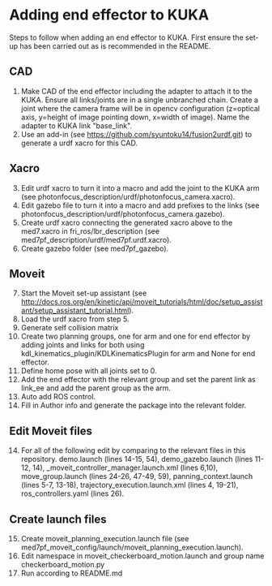# Adding end effector to KUKA 
Steps to follow when adding an end effector to KUKA. First ensure the set-up has been carried out as is recommended in the README. 
## CAD 
1. Make CAD of the end effector including the adapter to attach it to the KUKA. Ensure all links/joints are in a single unbranched chain. Create a joint where the camera frame will be in opencv configuration (z=optical axis, y=height of image pointing down, x=width of image). Name the adapter to KUKA link "base_link". 
2. Use an add-in (see https://github.com/syuntoku14/fusion2urdf.git) to generate a urdf xacro for this CAD. 

## Xacro
3. Edit urdf xacro to turn it into a macro and add the joint to the KUKA arm (see photonfocus_description/urdf/photonfocus_camera.xacro). 
4. Edit gazebo file to turn it into a macro and add prefixes to the links (see photonfocus_description/urdf/photonfocus_camera.gazebo). 
5. Create urdf xacro connecting the generated xacro above to the med7.xacro in fri_ros/lbr_description (see med7pf_description/urdf/med7pf.urdf.xacro).
6. Create gazebo folder (see med7pf_gazebo). 

## Moveit 
7. Start the Moveit set-up assistant (see http://docs.ros.org/en/kinetic/api/moveit_tutorials/html/doc/setup_assistant/setup_assistant_tutorial.html). 
8. Load the urdf xacro from step 5. 
9. Generate self collision matrix
10. Create two planning groups, one for arm and one for end effector by adding joints and links for both using kdl_kinematics_plugin/KDLKinematicsPlugin for arm and None for end effector. 
11. Define home pose with all joints set to 0. 
12. Add the end effector with the relevant group and set the parent link as link_ee and add the parent group as the arm. 
12. Auto add ROS control. 
13. Fill in Author info and generate the package into the relevant folder. 

## Edit Moveit files 
14. For all of the following edit by comparing to the relevant files in this repository. 
demo.launch (lines 14-15, 54),
demo_gazebo.launch (lines 11-12, 14),
<robot name>_moveit_controller_manager.launch.xml (lines 6,10),
move_group.launch (lines 24-26, 47-49, 59),
panning_context.launch (lines 5-7, 13-18),
trajectory_execution.launch.xml (lines 4, 19-21),
ros_controllers.yaml (lines 26).

## Create launch files 
15. Create moveit_planning_execution.launch file (see med7pf_moveit_config/launch/moveit_planning_execution.launch). 
16. Edit namespace in moveit_checkerboard_motion.launch and group name checkerboard_motion.py 
17. Run according to README.md 
